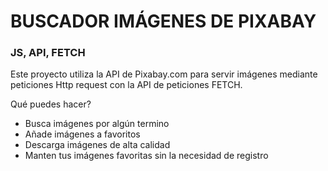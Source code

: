 # BUSCADOR IMÁGENES DE PIXABAY

### JS, API, FETCH

Este proyecto utiliza la API de Pixabay.com para servir imágenes mediante peticiones Http request con la API de peticiones FETCH.

Qué puedes hacer?

- Busca imágenes por algún termino
- Añade imágenes a favoritos
- Descarga imágenes de alta calidad
- Manten tus imágenes favoritas sin la necesidad de registro
